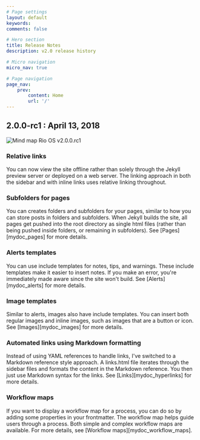```yaml
---
# Page settings
layout: default
keywords:
comments: false

# Hero section
title: Release Notes
description: v2.0 release history

# Micro navigation
micro_nav: true

# Page navigation
page_nav:
    prev:
        content: Home
        url: '/'
---
```


## 2.0.0-rc1 : April 13, 2018


![Mind map Rio OS v2.0.0.rc1](http://via.placeholder.com/550x350)


### Relative links

You can now view the site offline rather than solely through the Jekyll preview server or deployed on a web server. The linking approach in both the sidebar and with inline links uses relative linking throughout.

### Subfolders for pages

You can creates folders and subfolders for your pages, similar to how you can store posts in folders and subfolders. When Jekyll builds the site, all pages get pushed into the root directory as single html files (rather than being pushed inside folders, or remaining in subfolders). See [Pages][mydoc_pages] for more details.

### Alerts templates

You can use include templates for notes, tips, and warnings. These include templates make it easier to insert notes. If you make an error, you're immediately made aware since the site won't build. See [Alerts][mydoc_alerts] for more details.

### Image templates

Similar to alerts, images also have include templates. You can insert both regular images and inline images, such as images that are a button or icon. See [Images][mydoc_images] for more details.

### Automated links using Markdown formatting

Instead of using YAML references to handle links, I've switched to a Markdown reference style approach. A links.html file iterates through the sidebar files and formats the content in the Markdown reference. You then just use Markdown syntax for the links. See [Links][mydoc_hyperlinks] for more details.

### Workflow maps

If you want to display a workflow map for a process, you can do so by adding some properties in your frontmatter. The workflow map helps guide users through a process. Both simple and complex workflow maps are available. For more details, see [Workflow maps][mydoc_workflow_maps].

